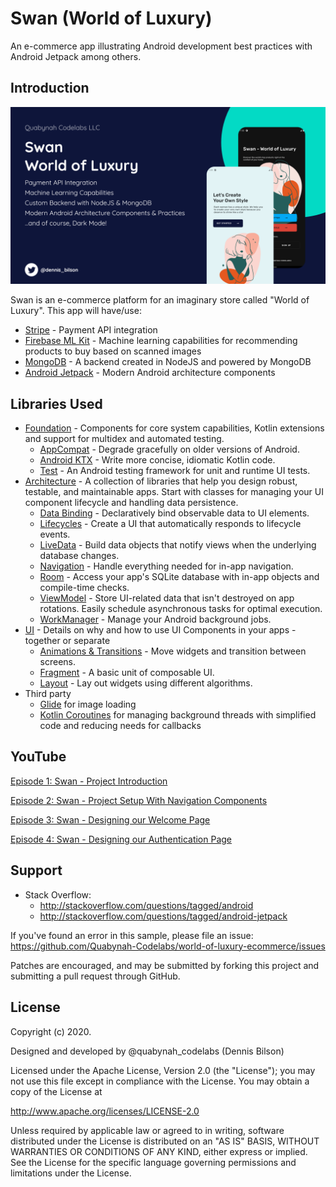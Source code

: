 # Swan (World of Luxury)

An e-commerce app illustrating Android development best practices with Android Jetpack among others.

## Introduction

![Swan](artwork/banners/Wallpaper.png "Swan - World of Luxury")

Swan is an e-commerce platform for an imaginary store called "World of Luxury". This app will have/use:

- [Stripe][100] - Payment API integration
- [Firebase ML Kit][101] - Machine learning capabilities for recommending products to buy based on scanned images
- [MongoDB][102] - A backend created in NodeJS and powered by MongoDB
- [Android Jetpack][103] - Modern Android architecture components

## Libraries Used

- [Foundation][0] - Components for core system capabilities, Kotlin extensions and support for
  multidex and automated testing.
  - [AppCompat][1] - Degrade gracefully on older versions of Android.
  - [Android KTX][2] - Write more concise, idiomatic Kotlin code.
  - [Test][4] - An Android testing framework for unit and runtime UI tests.
- [Architecture][10] - A collection of libraries that help you design robust, testable, and
  maintainable apps. Start with classes for managing your UI component lifecycle and handling data
  persistence.
  - [Data Binding][11] - Declaratively bind observable data to UI elements.
  - [Lifecycles][12] - Create a UI that automatically responds to lifecycle events.
  - [LiveData][13] - Build data objects that notify views when the underlying database changes.
  - [Navigation][14] - Handle everything needed for in-app navigation.
  - [Room][16] - Access your app's SQLite database with in-app objects and compile-time checks.
  - [ViewModel][17] - Store UI-related data that isn't destroyed on app rotations. Easily schedule
    asynchronous tasks for optimal execution.
  - [WorkManager][18] - Manage your Android background jobs.
- [UI][30] - Details on why and how to use UI Components in your apps - together or separate
  - [Animations & Transitions][31] - Move widgets and transition between screens.
  - [Fragment][34] - A basic unit of composable UI.
  - [Layout][35] - Lay out widgets using different algorithms.
- Third party
  - [Glide][90] for image loading
  - [Kotlin Coroutines][91] for managing background threads with simplified code and reducing needs for callbacks

[0]: https://developer.android.com/jetpack/components
[1]: https://developer.android.com/topic/libraries/support-library/packages#v7-appcompat
[2]: https://developer.android.com/kotlin/ktx
[4]: https://developer.android.com/training/testing/
[10]: https://developer.android.com/jetpack/arch/
[11]: https://developer.android.com/topic/libraries/data-binding/
[12]: https://developer.android.com/topic/libraries/architecture/lifecycle
[13]: https://developer.android.com/topic/libraries/architecture/livedata
[14]: https://developer.android.com/topic/libraries/architecture/navigation/
[16]: https://developer.android.com/topic/libraries/architecture/room
[17]: https://developer.android.com/topic/libraries/architecture/viewmodel
[18]: https://developer.android.com/topic/libraries/architecture/workmanager
[30]: https://developer.android.com/guide/topics/ui
[31]: https://developer.android.com/training/animation/
[34]: https://developer.android.com/guide/components/fragments
[35]: https://developer.android.com/guide/topics/ui/declaring-layout
[90]: https://bumptech.github.io/glide/
[91]: https://kotlinlang.org/docs/reference/coroutines-overview.html
[100]: https://stripe.com/docs/mobile/android/basic
[101]: https://firebase.google.com/docs/ml-kit/android/label-images
[102]: https://www.mongodb.com/
[103]: https://developer.android.com/jetpack/components
[200]: https://youtu.be/ebD5poqW2wM
[201]: https://youtu.be/UA5OpjqJNQk
[202]: https://youtu.be/P9tGUNzFNPM
[203]: https://youtu.be/4A-T5Mvq80U

<!-- [203]:  -->

## YouTube

<!-- ![Swan](artwork/banners/Episode1.png "Episode 1") -->
[Episode 1: Swan - Project Introduction][200]
<!-- ![Swan](artwork/banners/Episode2.png "Episode 2") -->
[Episode 2: Swan - Project Setup With Navigation Components][201]
<!-- ![Swan](artwork/banners/Episode3.png "Episode 3") -->
[Episode 3: Swan - Designing our Welcome Page][202]
<!-- ![Swan](artwork/banners/Episode4.png "Episode 4") -->
[Episode 4: Swan - Designing our Authentication Page][203]

## Support

- Stack Overflow:
  - http://stackoverflow.com/questions/tagged/android
  - http://stackoverflow.com/questions/tagged/android-jetpack

If you've found an error in this sample, please file an issue:
https://github.com/Quabynah-Codelabs/world-of-luxury-ecommerce/issues

Patches are encouraged, and may be submitted by forking this project and submitting a pull request
through GitHub.

## License

Copyright (c) 2020.

Designed and developed by @quabynah_codelabs (Dennis Bilson)

Licensed under the Apache License, Version 2.0 (the "License");
you may not use this file except in compliance with the License.
You may obtain a copy of the License at

http://www.apache.org/licenses/LICENSE-2.0

Unless required by applicable law or agreed to in writing, software
distributed under the License is distributed on an "AS IS" BASIS,
WITHOUT WARRANTIES OR CONDITIONS OF ANY KIND, either express or implied.
See the License for the specific language governing permissions and limitations under the License.

